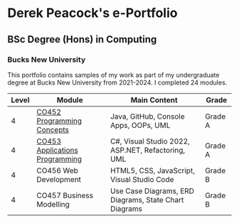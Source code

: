 # Derek Peacock's e-Portfolio
## BSc Degree (Hons) in Computing
### Bucks New University
This portfolio contains samples of my work as part of my undergraduate degree at Bucks New University from 2021-2024.  I completed 24 modules.

<table>
  <thead>
    <tr>
      <th>Level</th>
      <th>Module</th>
      <th>Main Content</th>
      <th>Grade</th>
    </tr>
    </thead>
  <tbody>
    <tr>
      <td>4</td>
      <td><a href="https://bnu-comp.github.io/derek.github.io/CO452" >CO452 Programming Concepts</a></td>
      <td>Java, GitHub, Console Apps, OOPs, UML</td>
      <td>Grade A</td>
    </tr>
    <tr>
      <td>4</td>
      <td><a href="https://bnu-comp.github.io/derek.github.io/CO453" >CO453 Applications Programming</a></td>
      <td>C#, Visual Studio 2022, ASP.NET, Refactoring, UML</td>
      <td>Grade A</td>
    </tr>    
    <tr>
      <td>4</td>
      <td> CO456 Web Development</td>
      <td>HTML5, CSS, JavaScript, Visual Studio Code</td>
      <td>Grade B</td>
    </tr>  
    <tr>
      <td>4</td>
      <td> CO457 Business Modelling</td>
      <td>Use Case Diagrams, ERD Diagrams, State Chart Diagrams</td>
      <td>Grade B</td>
    </tr>       
  </tbody>
</table>

